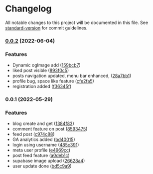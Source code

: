 # Changelog

All notable changes to this project will be documented in this file. See [standard-version](https://github.com/conventional-changelog/standard-version) for commit guidelines.

### [0.0.2](https://github.com/Hrithikcse52/seat-web/compare/v0.1.5...v0.0.2) (2022-06-04)


### Features

* Dynamic ogImage add ([159bcb7](https://github.com/Hrithikcse52/seat-web/commit/159bcb79f143cb810d1a406d3c59bac4bacfb04f))
* liked post visible ([893f0c5](https://github.com/Hrithikcse52/seat-web/commit/893f0c57f25d78a362f5815304b8d1253a8cea39))
* posts navigation updated, menu bar enhanced, ([28a7bb1](https://github.com/Hrithikcse52/seat-web/commit/28a7bb1cdbb7eb2a2cf22a396875fa06cd2f722e))
* profile bug, space like feature ([cfe2fa5](https://github.com/Hrithikcse52/seat-web/commit/cfe2fa591f42fbcdb2b97110a9066cc24a7fff34))
* registration added ([f36345f](https://github.com/Hrithikcse52/seat-web/commit/f36345f1c2b666537044746bf2572573064238a6))

### 0.0.1 (2022-05-29)


### Features

* blog create and get ([1384f83](https://github.com/Hrithikcse52/seat-web/commit/1384f83e8eaaa9568bef1c939bb033a288113663))
* comment feature on post ([8593475](https://github.com/Hrithikcse52/seat-web/commit/8593475f4f166783b6cd830daee06f9adb09ab35))
* feed post ([c974c88](https://github.com/Hrithikcse52/seat-web/commit/c974c889524ce854d7e2acac82275c5ade21bf13))
* GA analytics added ([bd40015](https://github.com/Hrithikcse52/seat-web/commit/bd40015edd1d7c283e33bf587abb18ccca382dd6))
* login using username ([485c391](https://github.com/Hrithikcse52/seat-web/commit/485c3911525a262a6a5739cd93ff5d5f7432f072))
* meta user profile ([e4969cc](https://github.com/Hrithikcse52/seat-web/commit/e4969cca9c15bd8e2ba2b58e7ff177c8d3bed874))
* post feed feature ([a0deb1c](https://github.com/Hrithikcse52/seat-web/commit/a0deb1c7e8fe9e6d3e6da083f642f98d407eb5b2))
* supabase image upload ([26628a4](https://github.com/Hrithikcse52/seat-web/commit/26628a49dad3c921f1f066e5006a7bbda176662a))
* user update done ([bd5c9a9](https://github.com/Hrithikcse52/seat-web/commit/bd5c9a943731e42c3954e7d607c875302eb0a827))
